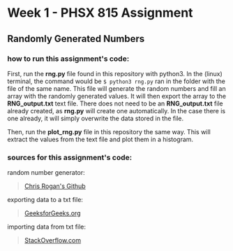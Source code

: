 # Week 1 - PHSX 815 Assignment
## Randomly Generated Numbers

### **how to run this assignment's code:**

First, run the **rng.py** file found in this repository with python3. In the (linux) terminal, the command would be `$ python3 rng.py` ran in the folder with the file of the same name. This file will generate the random numbers and fill an array with the randomly generated values. It will then export the array to the **RNG_output.txt** text file. There does not need to be an **RNG_output.txt** file already created, as **rng.py** will create one automatically. In the case there is one already, it will simply overwrite the data stored in the file.

Then, run the **plot_rng.py** file in this repository the same way. This will extract the values from the text file and plot them in a histogram. 

### **sources for this assignment's code:**

random number generator:
> [Chris Rogan's Github](https://github.com/crogan/PHSX815_Week1)

exporting data to a txt file:
> [GeeksforGeeks.org](https://www.geeksforgeeks.org/how-to-save-a-numpy-array-to-a-text-file/)

importing data from txt file:
> [StackOverflow.com](https://stackoverflow.com/questions/16222956/reading-a-file-line-by-line-into-elements-of-an-array-in-python)

